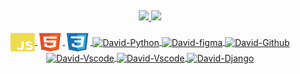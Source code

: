 ### 
##
<div align="center">
  <a href="https://github.com/mariagerotti">
  <img height="180em" src="https://github-readme-stats.vercel.app/api?username=mariagerotti&&show_icons=true&title_color=642C8A&icon_color=B59EFE&text_color=000000&bg_color=ffff"/>
  <img height="180em" src="https://github-readme-stats.vercel.app/api/top-langs/?username=mariagerotti&layout=compact&langs_count=7&&title_color=642C8A&icon_color=508d4c&text_color=508d4c&bg_color=ffff"/>
</div>
<div align="center" style="display: inline_block"><br>
  <img align="center" alt="David-Js" height="30" width="40" src="https://raw.githubusercontent.com/devicons/devicon/master/icons/javascript/javascript-plain.svg">
  <img align="center" alt="David-HTML" height="30" width="40" src="https://raw.githubusercontent.com/devicons/devicon/master/icons/html5/html5-original.svg">
  <img align="center" alt="David-CSS" height="30" width="40" src="https://raw.githubusercontent.com/devicons/devicon/master/icons/css3/css3-original.svg">
  <img align="center" alt="David-Python" height="30" width="40" src="https://icongr.am/devicon/nodejs-original.svg?size=128&color=currentColor">
  <img align="center" alt="David-figma" height="30" width="40" src="https://cdn.jsdelivr.net/gh/devicons/devicon/icons/figma/figma-original.svg" />
  <img align="center" alt="David-Github" height="30" width="40" src="https://cdn.jsdelivr.net/gh/devicons/devicon/icons/github/github-original.svg" />
  <img align="center" alt="David-Vscode" height="30" width="40" src="https://cdn.jsdelivr.net/gh/devicons/devicon/icons/vscode/vscode-original.svg" />
  <img align="center" alt="David-Vscode" height="30" width="40" src="https://icongr.am/devicon/vuejs-original.svg?size=128&color=currentColor" />
  <img align="center" alt="David-Django" height="50" width="50" src="https://icongr.am/devicon/django-original.svg?size=128&color=currentColor" />
</div>
  
